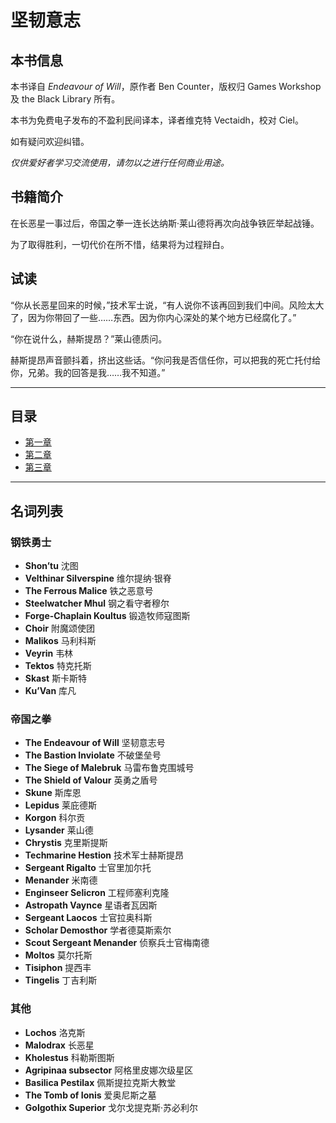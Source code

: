 # 坚韧意志

## 本书信息

本书译自 *Endeavour of Will*，原作者 Ben Counter，版权归 Games Workshop 及 the Black Library 所有。  

本书为免费电子发布的不盈利民间译本，译者维克特 Vectaidh，校对 Ciel。  

如有疑问欢迎纠错。  

*仅供爱好者学习交流使用，请勿以之进行任何商业用途。*


## 书籍简介

在长恶星一事过后，帝国之拳一连长达纳斯·莱山德将再次向战争铁匠举起战锤。  

为了取得胜利，一切代价在所不惜，结果将为过程辩白。


## 试读

“你从长恶星回来的时候，”技术军士说，“有人说你不该再回到我们中间。风险太大了，因为你带回了一些……东西。因为你内心深处的某个地方已经腐化了。”  

“你在说什么，赫斯提昂？”莱山德质问。  

赫斯提昂声音颤抖着，挤出这些话。“你问我是否信任你，可以把我的死亡托付给你，兄弟。我的回答是我……我不知道。”

***

## 目录

- [第一章](endeavour01)
- [第二章](endeavour02)
- [第三章](endeavour03)

***

## 名词列表

### 钢铁勇士

- **Shon’tu** 沈图  
- **Velthinar Silverspine** 维尔提纳·银脊  
- **The Ferrous Malice** 铁之恶意号  
- **Steelwatcher Mhul** 钢之看守者穆尔  
- **Forge-Chaplain Koultus** 锻造牧师寇图斯  
- **Choir** 附魔颂使团  
- **Malikos** 马利科斯  
- **Veyrin** 韦林  
- **Tektos** 特克托斯  
- **Skast** 斯卡斯特  
- **Ku’Van** 库凡  

### 帝国之拳

- **The Endeavour of Will** 坚韧意志号  
- **The Bastion Inviolate** 不破堡垒号  
- **The Siege of Malebruk** 马雷布鲁克围城号  
- **The Shield of Valour** 英勇之盾号  
- **Skune** 斯库恩  
- **Lepidus** 莱庇德斯  
- **Korgon** 科尔贡  
- **Lysander** 莱山德  
- **Chrystis** 克里斯提斯  
- **Techmarine Hestion** 技术军士赫斯提昂  
- **Sergeant Rigalto** 士官里加尔托  
- **Menander** 米南德  
- **Enginseer Selicron** 工程师塞利克隆  
- **Astropath Vaynce** 星语者瓦因斯  
- **Sergeant Laocos** 士官拉奥科斯  
- **Scholar Demosthor** 学者德莫斯索尔  
- **Scout Sergeant Menander** 侦察兵士官梅南德  
- **Moltos** 莫尔托斯  
- **Tisiphon** 提西丰  
- **Tingelis** 丁吉利斯  

### 其他

- **Lochos** 洛克斯  
- **Malodrax** 长恶星  
- **Kholestus** 科勒斯图斯  
- **Agripinaa subsector** 阿格里皮娜次级星区  
- **Basilica Pestilax** 佩斯提拉克斯大教堂  
- **The Tomb of Ionis** 爱奥尼斯之墓  
- **Golgothix Superior** 戈尔戈提克斯·苏必利尔  
